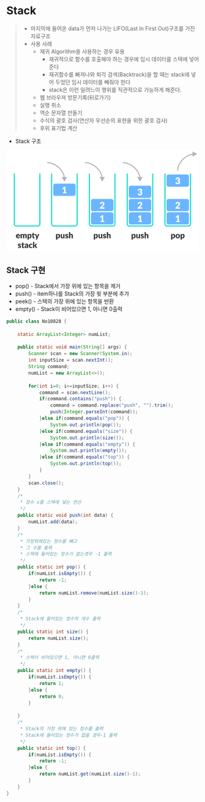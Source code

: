 # Stack

> * 마지막에 들어온 data가 먼저 나가는 LIFO(Last In First Out)구조를 가진 자료구조
> * 사용 사례
>   * 재귀 Algorithm을 사용하는 경우 유용
>     * 재귀적으로 함수를 호출해야 하는 경우에 임시 데이터를 스텍에 넣어준다
>     * 재귀함수를 빠져나와 퇴각 검색(Backtrack)을 할 때는 stack에 넣어 두었던 임시 데이터를 빼줘야 한다
>     * stack은 이런 일려느이 행위를 직관적으로 가능하게 해준다.
>   * 웹 브라우져 방문기록(뒤로가기)
>   * 실행 취소
>   * 역순 문자열 만들기
>   * 수식의 괄호 검사(연산자 우선순의 표현을 위한 괄호 검사)
>   * 후위 표기법 계산

* Stack 구조

![image-20200817203630802](Stack.assets/image-20200817203630802.png)



## Stack 구현

* pop() - Stack에서 가장 위에 있는 항목을 제거
* push() - item하나를 Stack의 가장 윗 부분에 추가
* peek() - 스텍의 가장 위에 있는 항목을 반환
* empty() - Stack이 비어있으면 1, 아니면 0출력

```java
public class No10828 {

	static ArrayList<Integer> numList;
	
	public static void main(String[] args) {
		Scanner scan = new Scanner(System.in);
		int inputSize = scan.nextInt();
		String command;
		numList = new ArrayList<>();
		
		for(int i=0; i<=inputSize; i++) {
			command = scan.nextLine();
			if(command.contains("push")) {
				command = command.replace("push", "").trim();
				push(Integer.parseInt(command));
			}else if(command.equals("pop")) {
				System.out.println(pop());
			}else if(command.equals("size")) {
				System.out.println(size());
			}else if(command.equals("empty")) {
				System.out.println(empty());
			}else if(command.equals("top")) {
				System.out.println(top());
			}
		}
		scan.close();
	}
	/*
	 * 정수 x를 스텍에 넣는 연산
	 */
	public static void push(int data) {
		numList.add(data);
	}
	/*
	 * 가장위에있는 정수를 빼고
	 * 그 수를 출력
	 * 스텍에 들어있는 정수가 없는경우 -1 출력
	 */
	public static int pop() {
		if(numList.isEmpty()) {
			return -1;
		}else {
			return numList.remove(numList.size()-1);
		}
	}
	/*
	 * Stack에 들어있는 정수의 개수 출력
	 */
	public static int size() {
		return numList.size();
	}
	/*
	 * 스텍이 비어있으면 1, 아니면 0출력
	 */
	public static int empty() {
		if(numList.isEmpty()) {
			return 1;
		}else {
			return 0;
		}
		
	}
	/*
	 * Stack의 가장 위에 있는 정수를 출력
	 * Stack에 들어있는 정수가 없을 경우-1 출력
	 */
	public static int top() {
		if(numList.isEmpty()) {
			return -1;
		}else {
			return numList.get(numList.size()-1);
		}
	}
}
```

